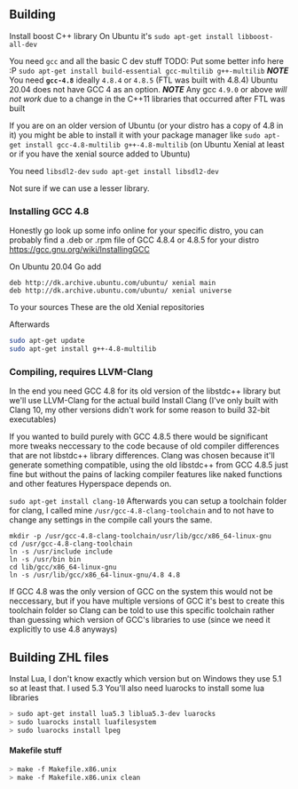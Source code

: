 ## Building

Install boost C++ library
On Ubuntu it's
`sudo apt-get install libboost-all-dev`

You need `gcc` and all the basic C dev stuff
TODO: Put some better info here :P
`sudo apt-get install build-essential gcc-multilib g++-multilib`
***NOTE*** You need **`gcc-4.8`** ideally `4.8.4` or `4.8.5` (FTL was built with 4.8.4) Ubuntu 20.04 does not have GCC 4 as an option.
***NOTE*** Any gcc `4.9.0` or above *will not work* due to a change in the C++11 libraries that occurred after FTL was built

If you are on an older version of Ubuntu (or your distro has a copy of 4.8 in it) you might be able to install it with your package manager like
`sudo apt-get install gcc-4.8-multilib g++-4.8-multilib` (on Ubuntu Xenial at least or if you have the xenial source added to Ubuntu)

You need `libsdl2-dev`
`sudo apt-get install libsdl2-dev`

Not sure if we can use a lesser library.

### Installing GCC 4.8
Honestly go look up some info online for your specific distro, you can probably find a .deb or .rpm file of GCC 4.8.4 or 4.8.5 for your distro
https://gcc.gnu.org/wiki/InstallingGCC

On Ubuntu 20.04
Go add
```
deb http://dk.archive.ubuntu.com/ubuntu/ xenial main
deb http://dk.archive.ubuntu.com/ubuntu/ xenial universe
```
To your sources
These are the old Xenial repositories

Afterwards
```sh
sudo apt-get update
sudo apt-get install g++-4.8-multilib
```

### Compiling, requires LLVM-Clang
In the end you need GCC 4.8 for its old version of the libstdc++ library but we'll use LLVM-Clang for the actual build
Install Clang (I've only built with Clang 10, my other versions didn't work for some reason to build 32-bit executables)

If you wanted to build purely with GCC 4.8.5 there would be significant more tweaks neccessary to the code because of old compiler differences that are not libstdc++ library differences.
Clang was chosen because it'll generate something compatible, using the old libstdc++ from GCC 4.8.5 just fine but without the pains of lacking compiler features like naked functions and other features Hyperspace depends on.

`sudo apt-get install clang-10`
Afterwards you can setup a toolchain folder for clang, I called mine `/usr/gcc-4.8-clang-toolchain` and to not have to change any settings in the compile call yours the same.

```
mkdir -p /usr/gcc-4.8-clang-toolchain/usr/lib/gcc/x86_64-linux-gnu
cd /usr/gcc-4.8-clang-toolchain
ln -s /usr/include include
ln -s /usr/bin bin
cd lib/gcc/x86_64-linux-gnu
ln -s /usr/lib/gcc/x86_64-linux-gnu/4.8 4.8
```

If GCC 4.8 was the only version of GCC on the system this would not be neccessary, but if you have multiple versions of GCC it's best to create this toolchain folder so Clang can be told to use this specific toolchain rather than guessing which version of GCC's libraries to use (since we need it explicitly to use 4.8 anyways)

## Building ZHL files
Instal Lua, I don't know exactly which version but on Windows they use 5.1 so at least that.
I used 5.3
You'll also need luarocks to install some lua libraries

```sh
> sudo apt-get install lua5.3 liblua5.3-dev luarocks
> sudo luarocks install luafilesystem
> sudo luarocks install lpeg
```


#### Makefile stuff
```sh
> make -f Makefile.x86.unix
> make -f Makefile.x86.unix clean
```
